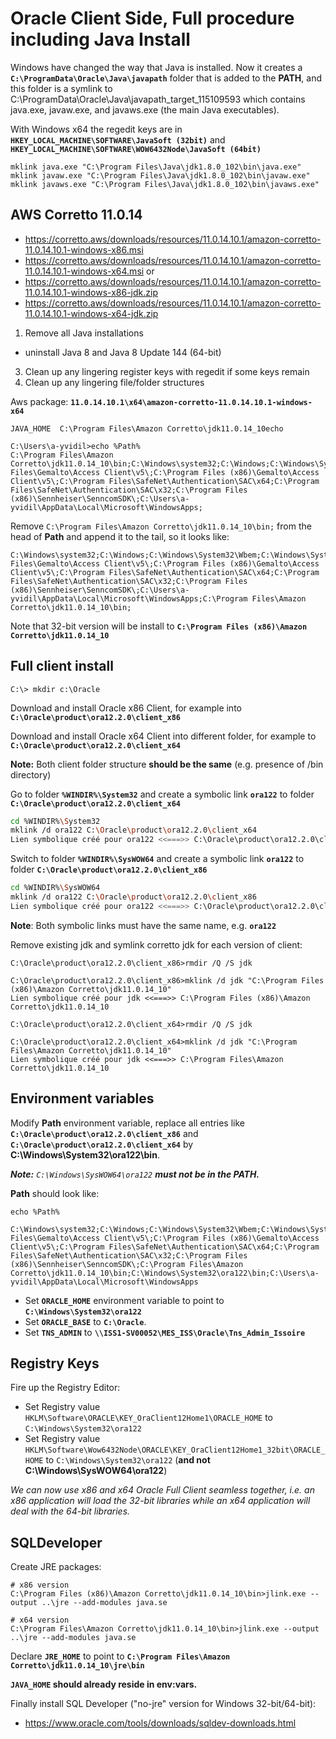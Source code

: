 # Oracle Client Side, Full procedure including Java Install

Windows have changed the way that Java is installed. Now it creates a **`C:\ProgramData\Oracle\Java\javapath`** folder that is added to the **PATH**, and this folder is a symlink to C:\ProgramData\Oracle\Java\javapath_target_115109593 which contains java.exe, javaw.exe, and javaws.exe (the main Java executables).

With Windows x64 the regedit keys are in **`HKEY_LOCAL_MACHINE\SOFTWARE\JavaSoft (32bit)`** and **`HKEY_LOCAL_MACHINE\SOFTWARE\WOW6432Node\JavaSoft (64bit)`**


```
mklink java.exe "C:\Program Files\Java\jdk1.8.0_102\bin\java.exe"
mklink javaw.exe "C:\Program Files\Java\jdk1.8.0_102\bin\javaw.exe"
mklink javaws.exe "C:\Program Files\Java\jdk1.8.0_102\bin\javaws.exe"
```

## AWS Corretto 11.0.14

- https://corretto.aws/downloads/resources/11.0.14.10.1/amazon-corretto-11.0.14.10.1-windows-x86.msi
- https://corretto.aws/downloads/resources/11.0.14.10.1/amazon-corretto-11.0.14.10.1-windows-x64.msi
or
- https://corretto.aws/downloads/resources/11.0.14.10.1/amazon-corretto-11.0.14.10.1-windows-x86-jdk.zip
- https://corretto.aws/downloads/resources/11.0.14.10.1/amazon-corretto-11.0.14.10.1-windows-x64-jdk.zip


1. Remove all Java installations
- uninstall Java 8 and Java 8 Update 144 (64-bit)
3. Clean up any lingering register keys with regedit if some keys remain
4. Clean up any lingering file/folder structures


Aws package: **`11.0.14.10.1\x64\amazon-corretto-11.0.14.10.1-windows-x64`**



```shell=
JAVA_HOME  C:\Program Files\Amazon Corretto\jdk11.0.14_10echo 
```

```shell=
C:\Users\a-yvidil>echo %Path%
C:\Program Files\Amazon Corretto\jdk11.0.14_10\bin;C:\Windows\system32;C:\Windows;C:\Windows\System32\Wbem;C:\Windows\System32\WindowsPowerShell\v1.0\;C:\Windows\System32\OpenSSH\;C:\Program Files\Gemalto\Access Client\v5\;C:\Program Files (x86)\Gemalto\Access Client\v5\;C:\Program Files\SafeNet\Authentication\SAC\x64;C:\Program Files\SafeNet\Authentication\SAC\x32;C:\Program Files (x86)\Sennheiser\SenncomSDK\;C:\Users\a-yvidil\AppData\Local\Microsoft\WindowsApps;
```

Remove `C:\Program Files\Amazon Corretto\jdk11.0.14_10\bin;` from the head of **Path** and append it to the tail, so it looks like:

```
C:\Windows\system32;C:\Windows;C:\Windows\System32\Wbem;C:\Windows\System32\WindowsPowerShell\v1.0\;C:\Windows\System32\OpenSSH\;C:\Program Files\Gemalto\Access Client\v5\;C:\Program Files (x86)\Gemalto\Access Client\v5\;C:\Program Files\SafeNet\Authentication\SAC\x64;C:\Program Files\SafeNet\Authentication\SAC\x32;C:\Program Files (x86)\Sennheiser\SenncomSDK\;C:\Users\a-yvidil\AppData\Local\Microsoft\WindowsApps;C:\Program Files\Amazon Corretto\jdk11.0.14_10\bin;
```

Note that 32-bit version will be install to **`C:\Program Files (x86)\Amazon Corretto\jdk11.0.14_10`**

## Full client install

`C:\> mkdir c:\Oracle`

Download and install Oracle x86 Client, for example into **`C:\Oracle\product\ora12.2.0\client_x86`**

Download and install Oracle x64 Client into different folder, for example to **`C:\Oracle\product\ora12.2.0\client_x64`**

**Note:** Both client folder structure **should be the same** (e.g. presence of /bin directory)

Go to folder **`%WINDIR%\System32`** and create a symbolic link **`ora122`** to folder **`C:\Oracle\product\ora12.2.0\client_x64`**

```bash
cd %WINDIR%\System32
mklink /d ora122 C:\Oracle\product\ora12.2.0\client_x64
Lien symbolique créé pour ora122 <<===>> C:\Oracle\product\ora12.2.0\client_x64
```

Switch to folder **`%WINDIR%\SysWOW64`** and create a symbolic link **`ora122`** to folder **`C:\Oracle\product\ora12.2.0\client_x86`**

```bash
cd %WINDIR%\SysWOW64
mklink /d ora122 C:\Oracle\product\ora12.2.0\client_x86
Lien symbolique créé pour ora122 <<===>> C:\Oracle\product\ora12.2.0\client_x86
```

**Note**: Both symbolic links must have the same name, e.g. **`ora122`**

Remove existing jdk and symlink corretto jdk for each version of client:

```
C:\Oracle\product\ora12.2.0\client_x86>rmdir /Q /S jdk

C:\Oracle\product\ora12.2.0\client_x86>mklink /d jdk "C:\Program Files (x86)\Amazon Corretto\jdk11.0.14_10"
Lien symbolique créé pour jdk <<===>> C:\Program Files (x86)\Amazon Corretto\jdk11.0.14_10
```


```
C:\Oracle\product\ora12.2.0\client_x64>rmdir /Q /S jdk

C:\Oracle\product\ora12.2.0\client_x64>mklink /d jdk "C:\Program Files\Amazon Corretto\jdk11.0.14_10"
Lien symbolique créé pour jdk <<===>> C:\Program Files\Amazon Corretto\jdk11.0.14_10
```

## Environment variables


Modify **Path** environment variable, replace all entries like **`C:\Oracle\product\ora12.2.0\client_x86`** and **`C:\Oracle\product\ora12.2.0\client_x64`** by **C:\Windows\System32\ora122\bin**. 

***Note:*** *`C:\Windows\SysWOW64\ora122`* ***must not be in the PATH.***

**Path** should look like:

```shell=
echo %Path%

C:\Windows\system32;C:\Windows;C:\Windows\System32\Wbem;C:\Windows\System32\WindowsPowerShell\v1.0\;C:\Windows\System32\OpenSSH\;C:\Program Files\Gemalto\Access Client\v5\;C:\Program Files (x86)\Gemalto\Access Client\v5\;C:\Program Files\SafeNet\Authentication\SAC\x64;C:\Program Files\SafeNet\Authentication\SAC\x32;C:\Program Files (x86)\Sennheiser\SenncomSDK\;C:\Program Files\Amazon Corretto\jdk11.0.14_10\bin;C:\Windows\System32\ora122\bin;C:\Users\a-yvidil\AppData\Local\Microsoft\WindowsApps
```

- Set **`ORACLE_HOME`** environment variable to point to **`C:\Windows\System32\ora122`** 
- Set **`ORACLE_BASE`** to **`C:\Oracle`**.
- Set **`TNS_ADMIN`** to **`\\ISS1-SV00052\MES_ISS\Oracle\Tns_Admin_Issoire`**

## Registry Keys

Fire up the Registry Editor:

- Set Registry value `HKLM\Software\ORACLE\KEY_OraClient12Home1\ORACLE_HOME` to `C:\Windows\System32\ora122`
- Set Registry value `HKLM\Software\Wow6432Node\ORACLE\KEY_OraClient12Home1_32bit\ORACLE_HOME` to `C:\Windows\System32\ora122` (**and not C:\Windows\SysWOW64\ora122**)


*We can now use x86 and x64 Oracle Full Client seamless together, i.e. an x86 application will load the 32-bit libraries while an x64 application will deal with the 64-bit libraries.*


## SQLDeveloper

Create JRE packages:

```shell=
# x86 version
C:\Program Files (x86)\Amazon Corretto\jdk11.0.14_10\bin>jlink.exe --output ..\jre --add-modules java.se

# x64 version
C:\Program Files\Amazon Corretto\jdk11.0.14_10\bin>jlink.exe --output ..\jre --add-modules java.se
```



Declare **`JRE_HOME`** to point to **`C:\Program Files\Amazon Corretto\jdk11.0.14_10\jre\bin`**

**`JAVA_HOME` should already reside in env:vars.**


Finally install SQL Developer ("no-jre" version for Windows 32-bit/64-bit):
- https://www.oracle.com/tools/downloads/sqldev-downloads.html
